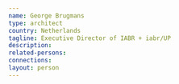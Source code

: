 ```yaml
---
name: George Brugmans
type: architect
country: Netherlands
tagline: Executive Director of IABR + iabr/UP
description:
related-persons:
connections:
layout: person
---
```


